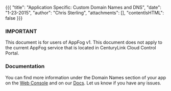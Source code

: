 {{{
  "title": "Application Specific: Custom Domain Names and DNS",
  "date": "1-23-2015",
  "author": "Chris Sterling",
  "attachments": [],
  "contentIsHTML": false
}}}

### IMPORTANT

This document is for users of AppFog v1. This document does not apply to the current AppFog service that is located in CenturyLink Cloud Control Portal.

### Documentation


<p>You can find more information under the Domain Names section of your app on the <a href="https://console.appfog.com/#apps">Web Console</a> and on our <a href="custom-domain-names.md">Docs</a>. Let us know if you have any issues.</p>
